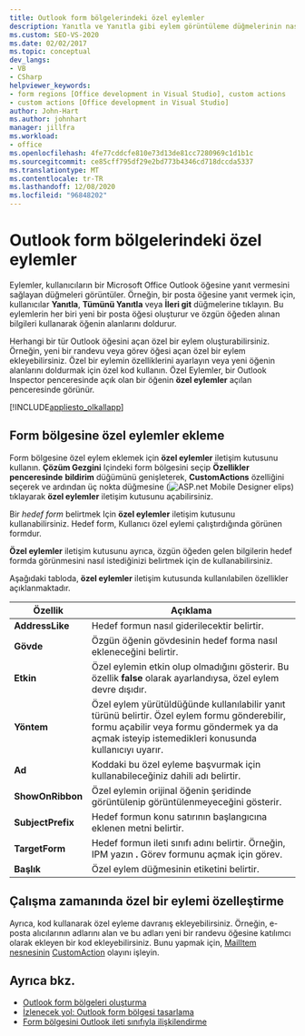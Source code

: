 ```yaml
---
title: Outlook form bölgelerindeki özel eylemler
description: Yanıtla ve Yanıtla gibi eylem görüntüleme düğmelerinin nasıl yapılacağını öğrenin, kullanıcıların Microsoft Office Outlook öğesine yanıt vermesini sağlar.
ms.custom: SEO-VS-2020
ms.date: 02/02/2017
ms.topic: conceptual
dev_langs:
- VB
- CSharp
helpviewer_keywords:
- form regions [Office development in Visual Studio], custom actions
- custom actions [Office development in Visual Studio]
author: John-Hart
ms.author: johnhart
manager: jillfra
ms.workload:
- office
ms.openlocfilehash: 4fe77cddcfe810e73d13de81cc7280969c1d1b1c
ms.sourcegitcommit: ce85cff795df29e2bd773b4346cd718dccda5337
ms.translationtype: MT
ms.contentlocale: tr-TR
ms.lasthandoff: 12/08/2020
ms.locfileid: "96848202"
---
```

# <a name="custom-actions-in-outlook-form-regions"></a>Outlook form bölgelerindeki özel eylemler
  Eylemler, kullanıcıların bir Microsoft Office Outlook öğesine yanıt vermesini sağlayan düğmeleri görüntüler. Örneğin, bir posta öğesine yanıt vermek için, kullanıcılar **Yanıtla**, **Tümünü Yanıtla** veya **İleri git** düğmelerine tıklayın. Bu eylemlerin her biri yeni bir posta öğesi oluşturur ve özgün öğeden alınan bilgileri kullanarak öğenin alanlarını doldurur.

 Herhangi bir tür Outlook öğesini açan özel bir eylem oluşturabilirsiniz. Örneğin, yeni bir randevu veya görev öğesi açan özel bir eylem ekleyebilirsiniz. Özel bir eylemin özelliklerini ayarlayın veya yeni öğenin alanlarını doldurmak için özel kod kullanın. Özel Eylemler, bir Outlook Inspector penceresinde açık olan bir öğenin **özel eylemler** açılan penceresinde görünür.

 [!INCLUDE[appliesto_olkallapp](../vsto/includes/appliesto-olkallapp-md.md)]

## <a name="add-custom-actions-to-a-form-region"></a>Form bölgesine özel eylemler ekleme
 Form bölgesine özel eylem eklemek için **özel eylemler** iletişim kutusunu kullanın. **Çözüm Gezgini** Içindeki form bölgesini seçip **Özellikler penceresinde** **bildirim** düğümünü genişleterek, **CustomActions** özelliğini seçerek ve ardından üç nokta düğmesine (![ASP.net Mobile Designer elips](../sharepoint/media/mwellipsis.gif "ASP.NET Mobile Designer elips")) tıklayarak **özel eylemler** iletişim kutusunu açabilirsiniz.

 Bir *hedef form* belirtmek Için **özel eylemler** iletişim kutusunu kullanabilirsiniz. Hedef form, Kullanıcı özel eylemi çalıştırdığında görünen formdur.

 **Özel eylemler** iletişim kutusunu ayrıca, özgün öğeden gelen bilgilerin hedef formda görünmesini nasıl istediğinizi belirtmek için de kullanabilirsiniz.

 Aşağıdaki tabloda, **özel eylemler** iletişim kutusunda kullanılabilen özellikler açıklanmaktadır.

|Özellik|Açıklama|
|--------------|-----------------|
|**AddressLike**|Hedef formun nasıl giderilecektir belirtir.|
|**Gövde**|Özgün öğenin gövdesinin hedef forma nasıl ekleneceğini belirtir.|
|**Etkin**|Özel eylemin etkin olup olmadığını gösterir. Bu özellik **false** olarak ayarlandıysa, özel eylem devre dışıdır.|
|**Yöntem**|Özel eylem yürütüldüğünde kullanılabilir yanıt türünü belirtir. Özel eylem formu gönderebilir, formu açabilir veya formu göndermek ya da açmak isteyip istemedikleri konusunda kullanıcıyı uyarır.|
|**Ad**|Koddaki bu özel eyleme başvurmak için kullanabileceğiniz dahili adı belirtir.|
|**ShowOnRibbon**|Özel eylemin orijinal öğenin şeridinde görüntülenip görüntülenmeyeceğini gösterir.|
|**SubjectPrefix**|Hedef formun konu satırının başlangıcına eklenen metni belirtir.|
|**TargetForm**|Hedef formun ileti sınıfı adını belirtir. Örneğin, IPM yazın **.** Görev formunu açmak için görev.|
|**Başlık**|Özel eylem düğmesinin etiketini belirtir.|

## <a name="customize-a-custom-action-at-run-time"></a>Çalışma zamanında özel bir eylemi özelleştirme
 Ayrıca, kod kullanarak özel eyleme davranış ekleyebilirsiniz. Örneğin, e-posta alıcılarının adlarını alan ve bu adları yeni bir randevu öğesine katılımcı olarak ekleyen bir kod ekleyebilirsiniz. Bunu yapmak için, [MailItem nesnesinin](/office/vba/api/Outlook.MailItem) [CustomAction](/office/vba/api/Outlook.MailItem.CustomAction) olayını işleyin.

## <a name="see-also"></a>Ayrıca bkz.
- [Outlook form bölgeleri oluşturma](../vsto/creating-outlook-form-regions.md)
- [İzlenecek yol: Outlook form bölgesi tasarlama](../vsto/walkthrough-designing-an-outlook-form-region.md)
- [Form bölgesini Outlook ileti sınıfıyla ilişkilendirme](../vsto/associating-a-form-region-with-an-outlook-message-class.md)
